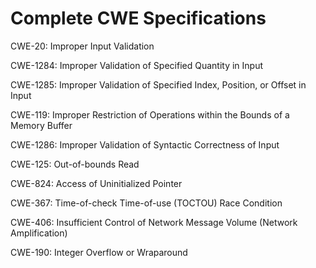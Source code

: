 

# Complete CWE Specifications

CWE-20: Improper Input Validation

CWE-1284: Improper Validation of Specified Quantity in Input

CWE-1285: Improper Validation of Specified Index, Position, or Offset in Input

CWE-119: Improper Restriction of Operations within the Bounds of a Memory Buffer

CWE-1286: Improper Validation of Syntactic Correctness of Input

CWE-125: Out-of-bounds Read

CWE-824: Access of Uninitialized Pointer

CWE-367: Time-of-check Time-of-use (TOCTOU) Race Condition

CWE-406: Insufficient Control of Network Message Volume (Network Amplification)

CWE-190: Integer Overflow or Wraparound